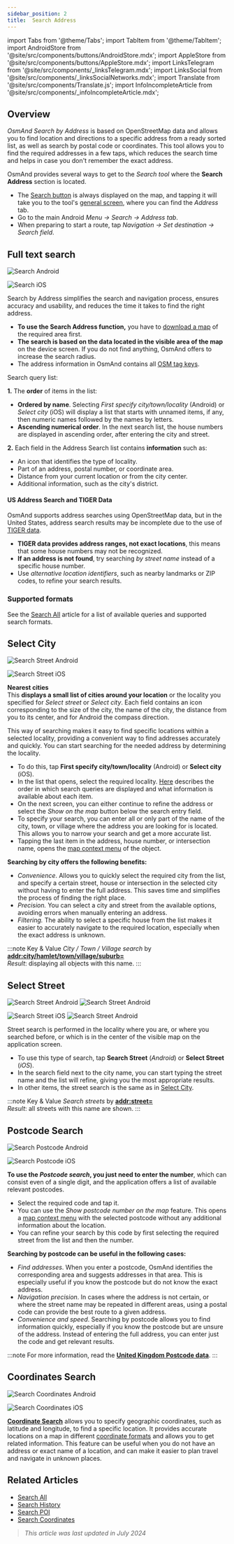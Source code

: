 ```yaml
---
sidebar_position: 2
title:  Search Address
---
```


import Tabs from '@theme/Tabs';
import TabItem from '@theme/TabItem';
import AndroidStore from '@site/src/components/buttons/AndroidStore.mdx';
import AppleStore from '@site/src/components/buttons/AppleStore.mdx';
import LinksTelegram from '@site/src/components/_linksTelegram.mdx';
import LinksSocial from '@site/src/components/_linksSocialNetworks.mdx';
import Translate from '@site/src/components/Translate.js';
import InfoIncompleteArticle from '@site/src/components/_infoIncompleteArticle.mdx';

<InfoIncompleteArticle/>

## Overview

*OsmAnd Search by Address* is based on OpenStreetMap data and allows you to find location and directions to a specific address from a ready sorted list, as well as search by postal code or coordinates. This tool allows you to find the required addresses in a few taps, which reduces the search time and helps in case you don't remember the exact address.  

OsmAnd provides several ways to get to the *Search tool* where the **Search Address** section is located.

- The [Search button](../widgets/map-buttons.md#search) is always displayed on the map, and tapping it will take you to the tool's [general screen](#full-text-search), where you can find the *Address* tab.
- Go to the main Android *Menu → Search → Address tab*.
- When preparing to start a route, tap *Navigation → Set destination → Search field*.  


## Full text search

<Tabs groupId="operating-systems">

<TabItem value="android" label="Android">

![Search Android](@site/static/img/search/search_address_2_andr.png)

</TabItem>

<TabItem value="ios" label="iOS">

![Search iOS](@site/static/img/search/street_search_ios.png)  

</TabItem>

</Tabs>

Search by Address simplifies the search and navigation process, ensures accuracy and usability, and reduces the time it takes to find the right address.  

- **To use the Search Address function,** you have to [download a map](../start-with/download-maps.md) of the required area first.
- **The search is based on the data located in the visible area of the map** on the device screen. If you do not find anything, OsmAnd offers to increase the search radius.
- The address information in OsmAnd contains all [OSM tag keys](https://wiki.openstreetmap.org/w/index.php?title=Key:addr).


Search query list:

**1.** The **order** of items in the list:

- **Ordered by name**. Selecting *First specify city/town/locality* (Android) or *Select city* (iOS) will display a list that starts with unnamed items, if any, then numeric names followed by the names by letters.
- **Ascending numerical order**. In the next search list, the house numbers are displayed in ascending order, after entering the city and street.

**2.** Each field in the Address Search list contains **information** such as:

- An icon that identifies the type of locality.
- Part of an address, postal number, or coordinate area.
- Distance from your current location or from the city center.
- Additional information, such as the city's district.


#### US Address Search and TIGER Data

OsmAnd supports address searches using OpenStreetMap data, but in the United States, address search results may be incomplete due to the use of [TIGER data](https://wiki.openstreetmap.org/wiki/TIGER).  

- **TIGER data provides address ranges, not exact locations**, this means that some house numbers may not be recognized.
- **If an address is not found**, try searching *by street name* instead of a specific house number.
- Use *alternative location identifiers*, such as nearby landmarks or ZIP codes, to refine your search results.  


### Supported formats

See the [Search All](./search-all.md#basic-queries) article for a list of available queries and supported search formats.


## Select City

<Tabs groupId="operating-systems">

<TabItem value="android" label="Android">

![Search Street Android](@site/static/img/search/town_search_android.png)

</TabItem>

<TabItem value="ios" label="iOS">

![Search Street iOS](@site/static/img/search/town_search_ios.png)

</TabItem>

</Tabs>

**Nearest cities**  
    This **displays a small list of cities around your location** or the locality you specified for *Select street* or *Select city*. Each field contains an icon corresponding to the size of the city, the name of the city, the distance from you to its center, and for Android the compass direction.

This way of searching makes it easy to find specific locations within a selected locality, providing a convenient way to find addresses accurately and quickly. You can start searching for the needed address by determining the locality.

- To do this, tap **First specify city/town/locality** (Android) or **Select city** (iOS).
- In the list that opens, select the required locality. [Here](#full-text-search) describes the order in which search queries are displayed and what information is available about each item.
- On the next screen, you can either continue to refine the address or select the *Show on the map* button below the search entry field.
- To specify your search, you can enter all or only part of the name of the city, town, or village where the address you are looking for is located. This allows you to narrow your search and get a more accurate list.
- Tapping the last item in the address, house number, or intersection name, opens the [map context menu](../map/map-context-menu.md#select-an-object-short-tap) of the object.  

**Searching by city offers the following benefits:**

- *Convenience*. Allows you to quickly select the required city from the list, and specify a certain street, house or intersection in the selected city without having to enter the full address. This saves time and simplifies the process of finding the right place.
- *Precision.* You can select a city and street from the available options, avoiding errors when manually entering an address.
- *Filtering.* The ability to select a specific house from the list makes it easier to accurately navigate to the required location, especially when the exact address is unknown.  

:::note Key & Value
*City / Town / Village search* by [**addr:city/hamlet/town/village/suburb=**](https://wiki.openstreetmap.org/w/index.php?title=Key:addr)  
*Result*: displaying all objects with this name.
:::


## Select Street

<Tabs groupId="operating-systems">

<TabItem value="android" label="Android">

![Search Street Android](@site/static/img/search/street_search.png) ![Search Street Android](@site/static/img/search/street_search_1.png)

</TabItem>

<TabItem value="ios" label="iOS">

![Search Street iOS](@site/static/img/search/address_street_search_3_ios.png) ![Search Street Android](@site/static/img/search/address_street_search_4_ios.png)

</TabItem>

</Tabs>

Street search is performed in the locality where you are, or where you searched before, or which is in the center of the visible map on the application screen.

- To use this type of search, tap **Search Street** (*Android*) or **Select Street** (*iOS*).
- In the search field next to the city name, you can start typing the street name and the list will refine, giving you the most appropriate results.
- In other items, the street search is the same as in [Select City](#select-city).

:::note Key & Value
*Search streets* by [**addr:street=**](https://wiki.openstreetmap.org/w/index.php?title=Key:addr)  
*Result*: all streets with this name are shown.
:::


## Postcode Search

<Tabs groupId="operating-systems">

<TabItem value="android" label="Android">

![Search Postcode Android](@site/static/img/search/postcode_android.png)

</TabItem>

<TabItem value="ios" label="iOS">

![Search Postcode iOS](@site/static/img/search/postcode_ios.png)

</TabItem>

</Tabs>

**To use the *Postcode search*, you just need to enter the number**, which can consist even of a single digit, and the application offers a list of available relevant postcodes.

- Select the required code and tap it.
- You can use the *Show *postcode number* on the map* feature. This opens a [map context menu](../map/map-context-menu.md#select-an-object-short-tap) with the selected postcode without any additional information about the location.
- You can refine your search by this code by first selecting the required street from the list and then the number.

**Searching by postcode can be useful in the following cases:**

- *Find addresses*. When you enter a postcode, OsmAnd identifies the corresponding area and suggests addresses in that area. This is especially useful if you know the postcode but do not know the exact address.
- *Navigation precision*. In cases where the address is not certain, or where the street name may be repeated in different areas, using a postal code can provide the best route to a given address.
- *Convenience and speed*. Searching by postcode allows you to find information quickly, especially if you know the postcode but are unsure of the address. Instead of entering the full address, you can enter just the code and get relevant results.  

:::note
For more information, read the **[United Kingdom Postcode data](https://github.com/hvdwolf/OsmAnd-UKpostcodes/releases)**.
:::


## Coordinates Search

<Tabs groupId="operating-systems">

<TabItem value="android" label="Android">

![Search Coordinates Android](@site/static/img/search/coordinates_search_android.png)

</TabItem>

<TabItem value="ios" label="iOS">

![Search Coordinates iOS](@site/static/img/search/coordinates_search_ios.png)

</TabItem>

</Tabs>

[**Coordinate Search**](../search/search-coordinates.md) allows you to specify geographic coordinates, such as latitude and longitude, to find a specific location. It provides accurate locations on a map in different [coordinate formats](../search/search-coordinates.md#coordinates-search) and allows you to get related information. This feature can be useful when you do not have an address or exact name of a location, and can make it easier to plan travel and navigate in unknown places.  


## Related Articles

- [Search All](./search-all.md)
- [Search History](./search-history.md)
- [Search POI](./search-poi.md)
- [Search Coordinates](./search-coordinates.md)

> *This article was last updated in July 2024*
